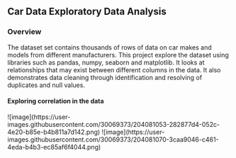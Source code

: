 <h2> Car Data Exploratory Data Analysis</h2>

<h3>Overview</h3>
The dataset set contains thousands of rows of data on car makes and models from different manufacturers. This project explore the dataset using libraries such as pandas, numpy, seaborn and matplotlib. It looks at relationships that may exist between different columns in the data. It also demonstrates data cleaning through identification and resolving of duplicates and null values.

<h4>Exploring correlation in the data</h4>
![image](https://user-images.githubusercontent.com/30069373/204081053-282877d4-052c-4e20-b85e-b4b811a7d142.png)
![image](https://user-images.githubusercontent.com/30069373/204081070-3caa9046-c461-4eda-b4b3-ec85af6f4044.png)

